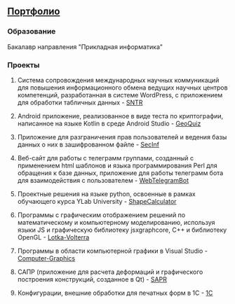 ## [Портфолио][]
[Портфолио]: https://smylebifa.github.io/

### Образование

Бакалавр направления "Прикладная информатика"


### Проекты

1. Система сопровождения международных научных коммуникаций для повышения информационного обмена ведущих научных центров компетенций, разработанная в системе WordPress, с приложением для обработки табличных данных - [SNTR](https://github.com/smylebifa/SNTR)

2. Android приложение, реализованное в виде теста по криптографии, написанное на языке Kotlin в среде Android Studio - [GeoQuiz](https://github.com/smylebifa/GeoQuiz)

3. Приложение для разграничения прав пользователей и ведения базы данных о них в зашифрованном файле - [SecInf](https://github.com/smylebifa/SecInf2)

4. Веб-сайт для работы с телеграмм группами, созданный с применением html шаблонов и языка программирования Perl для обращения к базе данных, приложение для работы телеграмм бота для взаимодействия с пользователем - 
[WebTelegramBot](https://github.com/smylebifa/WebTelegramBot)

5. Проектные решения на языке python, освоенные в рамках обучающего курса YLab University -
[ShapeCalculator](https://github.com/smylebifa/ShapeCalculator)

6. Программы с графическим отображением решений по математическому и компьютерному моделированию, используя языки JS и графическую библиотеку jsxgraphcore, C++ и библиотеку OpenGL - [Lotka-Volterra](https://github.com/smylebifa/Lotka-Volterra)

7. Программы в области компьютерной графики в Visual Studio - [Computer-Graphics](https://github.com/smylebifa/Computer-Graphics)

8. САПР (приложение для расчета деформаций и графического построения конструкций, созданное в Qt) - [SAPR](https://github.com/smylebifa/SAPR)

9. Конфигурации, внешние обработки для печатных форм в 1С - [1C](https://github.com/smylebifa/1C)